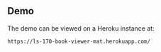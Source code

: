 # 

## Demo
The demo can be viewed on a Heroku instance at:
```
https://ls-170-book-viewer-mat.herokuapp.com/
```

